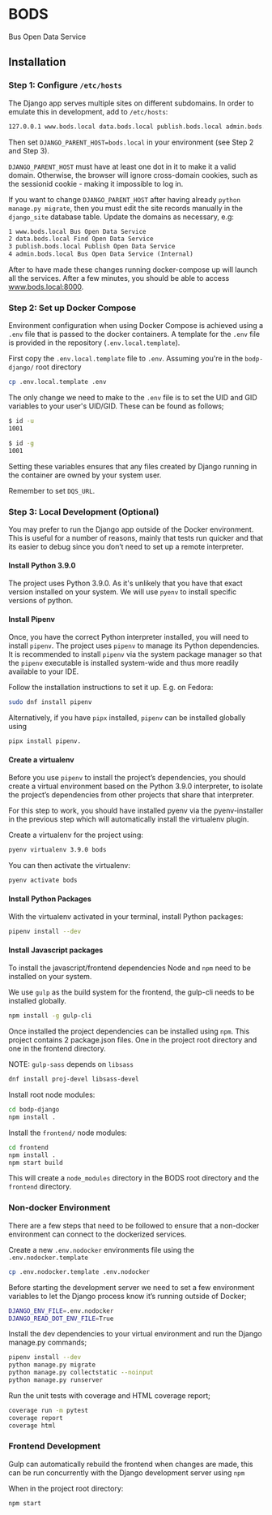 # BODS

Bus Open Data Service

## Installation

### Step 1: Configure `/etc/hosts`

The Django app serves multiple sites on different subdomains. In order to emulate
this in development, add to `/etc/hosts`:

```sh
127.0.0.1 www.bods.local data.bods.local publish.bods.local admin.bods.local
```

Then set `DJANGO_PARENT_HOST=bods.local` in your environment (see Step 2 and
Step 3).

`DJANGO_PARENT_HOST` must have at least one dot in it to make it a valid domain.
Otherwise, the browser will ignore cross-domain cookies, such as the sessionid
cookie - making it impossible to log in.

If you want to change `DJANGO_PARENT_HOST` after having already
`python manage.py migrate`, then you must edit the site records manually in
the `django_site` database table. Update the domains as necessary, e.g:

```txt
1 www.bods.local Bus Open Data Service
2 data.bods.local Find Open Data Service
3 publish.bods.local Publish Open Data Service
4 admin.bods.local Bus Open Data Service (Internal)
```

After to have made these changes running docker-compose up will launch all the
services. After a few minutes, you should be able to access www.bods.local:8000.

### Step 2: Set up Docker Compose

Environment configuration when using Docker Compose is achieved using a `.env`
file that is passed to the docker containers. A template for the `.env` file is
provided in the repository (`.env.local.template`).

First copy the `.env.local.template` file to `.env`. Assuming you're in the
`bodp-django/` root directory

```sh
cp .env.local.template .env
```

The only change we need to make to the `.env` file is to set the UID and GID
variables to your user's UID/GID. These can be found as follows;

```sh
$ id -u
1001

$ id -g
1001
```

Setting these variables ensures that any files created by Django running in the
container are owned by your system user.

Remember to set `DQS_URL`.

### Step 3: Local Development (Optional)

You may prefer to run the Django app outside of the Docker environment. This is
useful for a number of reasons, mainly that tests run quicker and that its
easier to debug since you don’t need to set up a remote interpreter.

#### Install Python 3.9.0

The project uses Python 3.9.0. As it's unlikely that you have that exact version
installed on your system. We will use `pyenv` to install specific versions of
python.

#### Install Pipenv

Once, you have the correct Python interpreter installed, you will need to
install `pipenv`. The project uses `pipenv` to manage its Python dependencies.
It is recommended to install `pipenv` via the system package manager so that
the `pipenv` executable is installed system-wide and thus more readily
available to your IDE.

Follow the installation instructions to set it up. E.g. on Fedora:

```sh
sudo dnf install pipenv
```

Alternatively, if you have `pipx` installed, `pipenv` can be installed globally
using

```sh
pipx install pipenv.
```

#### Create a virtualenv

Before you use `pipenv` to install the project’s dependencies, you should create
a virtual environment based on the Python 3.9.0 interpreter, to isolate the
project’s dependencies from other projects that share that interpreter.

For this step to work, you should have installed pyenv via the pyenv-installer
in the previous step which will automatically install the virtualenv plugin.

Create a virtualenv for the project using:

```sh
pyenv virtualenv 3.9.0 bods
```

You can then activate the virtualenv:

```sh
pyenv activate bods
```

#### Install Python Packages

With the virtualenv activated in your terminal, install Python packages:

```sh
pipenv install --dev
```

#### Install Javascript packages

To install the javascript/frontend dependencies Node and `npm` need to be
installed on your system.

We use `gulp` as the build system for the frontend, the gulp-cli needs to be
installed globally.

```sh
npm install -g gulp-cli
```

Once installed the project dependencies can be installed using `npm`.
This project contains 2 package.json files. One in the project root directory
and one in the frontend directory.

NOTE: `gulp-sass` depends on `libsass`

```sh
dnf install proj-devel libsass-devel
```

Install root node modules:

```sh
cd bodp-django
npm install .
```

Install the `frontend/` node modules:

```sh
cd frontend
npm install .
npm start build
```

This will create a `node_modules` directory in the BODS root directory and the
`frontend` directory.

### Non-docker Environment

There are a few steps that need to be followed to ensure that a non-docker
environment can connect to the dockerized services.

Create a new `.env.nodocker` environments file using the `.env.nodocker.template`

```sh
cp .env.nodocker.template .env.nodocker
```

Before starting the development server we need to set a few environment variables
to let the Django process know it’s running outside of Docker;

```sh
DJANGO_ENV_FILE=.env.nodocker
DJANGO_READ_DOT_ENV_FILE=True
```

Install the dev dependencies to your virtual environment and run the Django
manage.py commands;

```sh
pipenv install --dev
python manage.py migrate
python manage.py collectstatic --noinput
python manage.py runserver
```

Run the unit tests with coverage and HTML coverage report;

```sh
coverage run -m pytest
coverage report
coverage html
```

### Frontend Development

Gulp can automatically rebuild the frontend when changes are made, this can be
run concurrently with the Django development server using `npm`

When in the project root directory:

```sh
npm start
```
